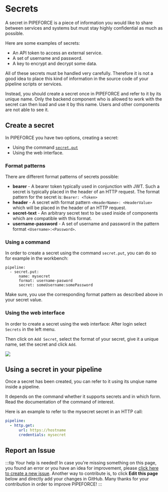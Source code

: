 # Secrets

A secret in PIPEFORCE is a piece of information you would like to share between services and systems but must
stay highly confidential as much as possible.

Here are some examples of secrets:
 
 - An API token to access an external service.
 - A set of username and password.
 - A key to encrypt and decrypt some data.

All of these secrets must be handled very carefully. Therefore it is not a good idea to place this kind of information
in the source code of your pipeline scripts or services.

Instead, you should create a secret once in PIPEFORCE and refer to it by its unique name. Only the backend component
who is allowed to work with the secret can then load and use it by this name. Users and other components are not
able to see it.

## Create a secret

In PIPEFORCE you have two options, creating a secret:

 - Using the command [`secret.put`](https://pipeforce.github.io/docs/api/commands#secretput-v1)
 - Using the web interface.

### Format patterns

There are different format patterns of secrets possible:

 - **bearer** - A bearer token typically used in conjunction with JWT. Such a secret is typically placed in the header of an HTTP request. The format pattern for the secret is: `Bearer: <Token>`
 - **header** - A secret with format pattern `<HeaderName>: <HeaderValue>` which will be placed in the header of an HTTP request.
 - **secret-text** - An arbitrary secret text to be used inside of components which are compatible with this format.
 - **username-password** - A set of username and password in the pattern format `<Username>:<Password>`.

### Using a command

In order to create a secret using the command `secret.put`, you can do so for example in the workbench:

```
pipeline:
  - secret.put:
      name: mysecret
      format: username-pasword
      secret: someUsername:somePassword
```

Make sure, you use the corresponding format pattern as described above in your secret value.

### Using the web interface

In order to create a secret using the web interface: After login select `Secrets` in the left menu.

Then click on `Add Secret`, select the format of your secret, give it a unique name, set the secret and click `Add`.

![](../../img/add-secret.png)

## Using a secret in your pipeline

Once a secret has been created, you can refer to it using its unqiue name inside a pipeline.

It depends on the command whether it supports secrets and in which form. Read the documentation of the command of interest.

Here is an example to refer to the mysecret secret in an HTTP call:

```yaml
pipeline:
  - http.get:
      url: https://hostname
      credentials: mysecret
```

## Report an Issue
:::tip Your help is needed!
In case you're missing something on this page, you found an error or you have an idea for improvement, please [click here to create a new issue](https://github.com/pipeforce/pipeforce.github.io/issues/new). Another way to contribute is, to click **Edit this page** below and directly add your changes in GitHub. Many thanks for your contribution in order to improve PIPEFORCE!
:::